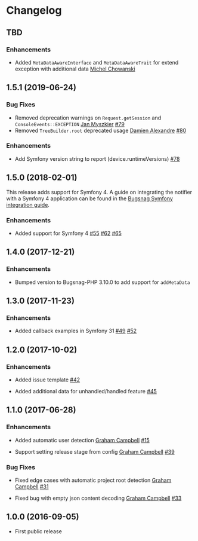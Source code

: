 Changelog
=========

## TBD

### Enhancements

* Added `MetaDataAwareInterface` and `MetaDataAwareTrait` for extend exception with additional data
  [Michel Chowanski](https://github.com/migo315)

## 1.5.1 (2019-06-24)

### Bug Fixes

* Removed deprecation warnings on `Request.getSession` and `ConsoleEvents::EXCEPTION`
  [Jan Myszkier](https://github.com/janmyszkier)
  [#79](https://github.com/bugsnag/bugsnag-symfony/pull/79)
* Removed `TreeBuilder.root` deprecated usage
  [Damien Alexandre](https://github.com/damienalexandre)
  [#80](https://github.com/bugsnag/bugsnag-symfony/pull/80)

### Enhancements

* Add Symfony version string to report (device.runtimeVersions)
  [#78](https://github.com/bugsnag/bugsnag-symfony/pull/78)

## 1.5.0 (2018-02-01)

This release adds support for Symfony 4. A guide on integrating the notifier with a Symfony 4 application can be found in the [Bugsnag Symfony integration guide](https://docs.bugsnag.com/platforms/php/symfony/).

### Enhancements

* Added support for Symfony 4
  [#55](https://github.com/bugsnag/bugsnag-symfony/pull/55)
  [#62](https://github.com/bugsnag/bugsnag-symfony/pull/62)
  [#65](https://github.com/bugsnag/bugsnag-symfony/pull/65)

## 1.4.0 (2017-12-21)

### Enhancements

* Bumped version to Bugsnag-PHP 3.10.0 to add support for `addMetaData`

## 1.3.0 (2017-11-23)

### Enhancements

* Added callback examples in Symfony 31
  [#49](https://github.com/bugsnag/bugsnag-symfony/pull/49)
  [#52](https://github.com/bugsnag/bugsnag-symfony/pull/52)

## 1.2.0 (2017-10-02)

### Enhancements

* Added issue template
  [#42](https://github.com/bugsnag/bugsnag-symfony/pull/42)

* Added additional data for unhandled/handled feature
  [#45](https://github.com/bugsnag/bugsnag-symfony/pull/45)

## 1.1.0 (2017-06-28)

### Enhancements

* Added automatic user detection
  [Graham Campbell](https://github.com/GrahamCampbell)
  [#15](https://github.com/bugsnag/bugsnag-symfony/pull/15)

* Support setting release stage from config
  [Graham Campbell](https://github.com/GrahamCampbell)
  [#39](https://github.com/bugsnag/bugsnag-symfony/pull/39)

### Bug Fixes

* Fixed edge cases with automatic project root detection
  [Graham Campbell](https://github.com/GrahamCampbell)
  [#31](https://github.com/bugsnag/bugsnag-symfony/pull/31)

* Fixed bug with empty json content decoding
  [Graham Campbell](https://github.com/GrahamCampbell)
  [#33](https://github.com/bugsnag/bugsnag-symfony/pull/33)

## 1.0.0 (2016-09-05)

* First public release
